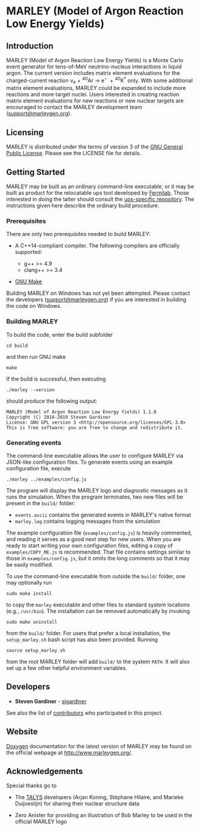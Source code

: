 # MARLEY (Model of Argon Reaction Low Energy Yields)

## Introduction

MARLEY (Model of Argon Reaction Low Energy Yields) is a Monte Carlo event
generator for tens-of-MeV neutrino-nucleus interactions in liquid argon. The
current version includes matrix element evaluations for the charged-current
reaction
&nu;<sub>e</sub>&nbsp;+&nbsp;<sup>40</sup>Ar&nbsp;&rarr;&nbsp;e<sup>&minus;
</sup>&nbsp;+&nbsp;<sup>40</sup>K<sup>*</sup> only.
With some additional matrix element evaluations, MARLEY could be expanded to
include more reactions and more target nuclei. Users interested in creating
reaction matrix element evaluations for new reactions or new nuclear targets
are encouraged to contact the MARLEY development team
(<support@marleygen.org>).

## Licensing

MARLEY is distributed under the terms of version 3 of the
[GNU General Public License](http://opensource.org/licenses/GPL-3.0).
Please see the LICENSE file for details.

## Getting Started

MARLEY may be built as an ordinary command-line executable, or it may be built
as product for the relocatable ups tool developed by
[Fermilab](https://fnal.gov). Those interested in doing the latter should
consult the [ups-specific
repository](https://github.com/sjgardiner/marley-ups-build). The instructions
given here describe the ordinary build procedure.

### Prerequisites
There are only two prerequisites needed to build MARLEY:

- A C++14-compliant compiler. The following compilers are officially supported:
  * g++ >= 4.9
  * clang++ >= 3.4

- [GNU Make](https://www.gnu.org/software/make/)

Building MARLEY on Windows has not yet been attempted. Please contact the
developers (<support@marleygen.org>) if you are interested in building the code
on Windows.

### Building MARLEY

To build the code, enter the build subfolder
```
cd build
```

and then run GNU make
```
make
```

If the build is successful, then executing
```
./marley --version
```

should produce the following output:
```
MARLEY (Model of Argon Reaction Low Energy Yields) 1.1.0
Copyright (C) 2016-2019 Steven Gardiner
License: GNU GPL version 3 <http://opensource.org/licenses/GPL-3.0>
This is free software: you are free to change and redistribute it.
```

### Generating events

The command-line executable allows the user to configure MARLEY via
JSON-like configuration files. To generate events using an
example configuration file, execute
```
./marley ../examples/config.js
```

The program will display the MARLEY logo and diagnostic messages as
it runs the simulation. When the program terminates, two new files will
be present in the `build/` folder:
  - `events.ascii` contains the generated events in MARLEY's native format
  - `marley.log` contains logging messages from the simulation
  
The example configuration file (`examples/config.js`) is heavily commented, and
reading it serves as a good next step for new users. When you are ready to
start writing your own configuration files, editing a copy of
`examples/COPY_ME.js` is recommended. That file contains settings similar to
those in `examples/config.js`, but it omits the long comments so that
it may be easily modified.

To use the command-line executable from outside the `build/` folder, one may optionally
run
```
sudo make install
```
to copy the `marley` executable and other files to standard system locations (e.g.,
`/usr/bin`). The installation can be removed automatically by invoking
```
sudo make uninstall
```
from the `build/` folder. For users that prefer a local installation, the `setup_marley.sh`
bash script has also been provided. Running
```
source setup_marley.sh
```
from the root MARLEY folder will add `build/` to the system `PATH`. It will also set up
a few other helpful environment variables.

## Developers

* **Steven Gardiner** - [sjgardiner](https://github.com/sjgardiner)

See also the list of
[contributors](https://github.com/sjgardiner/marley/contributors) who
participated in this project.

## Website

[Doxygen](https://www.doxygen.org) documentation for the latest version of
MARLEY may be found on the official webpage at <http://www.marleygen.org/>.

## Acknowledgements

Special thanks go to

* The [TALYS](http://talys.eu) developers (Arjan Koning, Stéphane Hilaire, and
  Marieke Duijvestijn) for sharing their nuclear structure data

* Zero Anixter for providing an illustration of Bob Marley to be used in the
  official MARLEY logo
